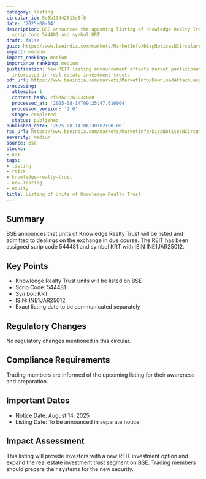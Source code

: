 ```yaml
---
category: listing
circular_id: 5e5b13442613e5f8
date: '2025-08-14'
description: BSE announces the upcoming listing of Knowledge Realty Trust units with
  scrip code 544481 and symbol KRT.
draft: false
guid: https://www.bseindia.com/markets/MarketInfo/DispNoticesNCirculars.aspx?Noticeid={F46A75B1-652C-45A8-995D-C91625B1D9B5}&noticeno=20250814-3&dt=08/14/2025&icount=3&totcount=10&flag=0
impact: medium
impact_ranking: medium
importance_ranking: medium
justification: New REIT listing announcement affects market participants and investors
  interested in real estate investment trusts
pdf_url: https://www.bseindia.com/markets/MarketInfo/DownloadAttach.aspx?id=20250814-3&attachedId=
processing:
  attempts: 1
  content_hash: 2f9d6c326303c8d8
  processed_at: '2025-08-14T09:25:47.610904'
  processor_version: '2.0'
  stage: completed
  status: published
published_date: '2025-08-14T06:30:02+00:00'
rss_url: https://www.bseindia.com/markets/MarketInfo/DispNoticesNCirculars.aspx?Noticeid={F46A75B1-652C-45A8-995D-C91625B1D9B5}&noticeno=20250814-3&dt=08/14/2025&icount=3&totcount=10&flag=0
severity: medium
source: bse
stocks:
- KRT
tags:
- listing
- reits
- knowledge-realty-trust
- new-listing
- equity
title: Listing of Units of Knowledge Realty Trust
---
```


## Summary

BSE announces that units of Knowledge Realty Trust will be listed and admitted to dealings on the exchange in due course. The REIT has been assigned scrip code 544481 and symbol KRT with ISIN INE1JAR25012.

## Key Points

- Knowledge Realty Trust units will be listed on BSE
- Scrip Code: 544481
- Symbol: KRT
- ISIN: INE1JAR25012
- Exact listing date to be communicated separately

## Regulatory Changes

No regulatory changes mentioned in this circular.

## Compliance Requirements

Trading members are informed of the upcoming listing for their awareness and preparation.

## Important Dates

- Notice Date: August 14, 2025
- Listing Date: To be announced in separate notice

## Impact Assessment

This listing will provide investors with a new REIT investment option and expand the real estate investment trust segment on BSE. Trading members should prepare their systems for the new security.